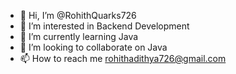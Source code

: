 - 👋 Hi, I’m @RohithQuarks726
- 👀 I’m interested in Backend Development
- 🌱 I’m currently learning Java
- 💞️ I’m looking to collaborate on Java
- 📫 How to reach me rohithadithya726@gmail.com

<!---
RohithQuarks726/RohithQuarks726 is a ✨ special ✨ repository because its `README.md` (this file) appears on your GitHub profile.
You can click the Preview link to take a look at your changes.
--->
